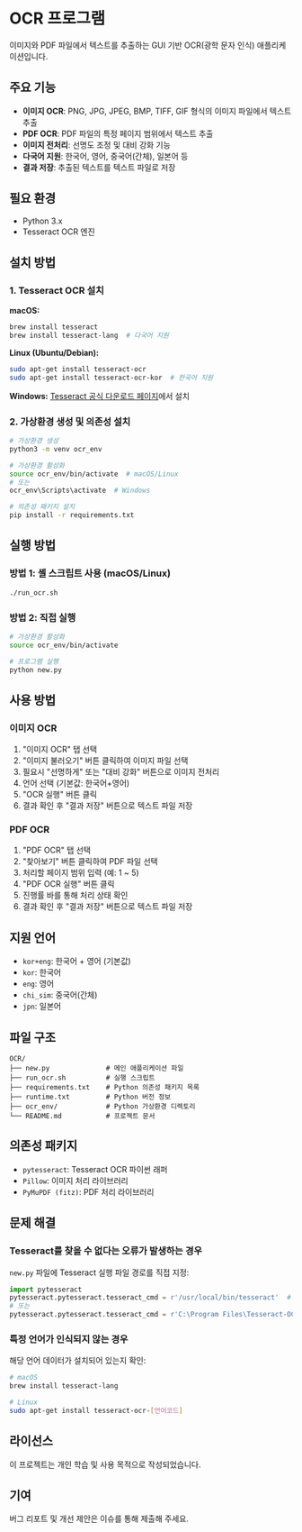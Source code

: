 # OCR 프로그램

이미지와 PDF 파일에서 텍스트를 추출하는 GUI 기반 OCR(광학 문자 인식) 애플리케이션입니다.

## 주요 기능

- **이미지 OCR**: PNG, JPG, JPEG, BMP, TIFF, GIF 형식의 이미지 파일에서 텍스트 추출
- **PDF OCR**: PDF 파일의 특정 페이지 범위에서 텍스트 추출
- **이미지 전처리**: 선명도 조정 및 대비 강화 기능
- **다국어 지원**: 한국어, 영어, 중국어(간체), 일본어 등
- **결과 저장**: 추출된 텍스트를 텍스트 파일로 저장

## 필요 환경

- Python 3.x
- Tesseract OCR 엔진

## 설치 방법

### 1. Tesseract OCR 설치

**macOS:**
```bash
brew install tesseract
brew install tesseract-lang  # 다국어 지원
```

**Linux (Ubuntu/Debian):**
```bash
sudo apt-get install tesseract-ocr
sudo apt-get install tesseract-ocr-kor  # 한국어 지원
```

**Windows:**
[Tesseract 공식 다운로드 페이지](https://github.com/UB-Mannheim/tesseract/wiki)에서 설치

### 2. 가상환경 생성 및 의존성 설치

```bash
# 가상환경 생성
python3 -m venv ocr_env

# 가상환경 활성화
source ocr_env/bin/activate  # macOS/Linux
# 또는
ocr_env\Scripts\activate  # Windows

# 의존성 패키지 설치
pip install -r requirements.txt
```

## 실행 방법

### 방법 1: 셸 스크립트 사용 (macOS/Linux)

```bash
./run_ocr.sh
```

### 방법 2: 직접 실행

```bash
# 가상환경 활성화
source ocr_env/bin/activate

# 프로그램 실행
python new.py
```

## 사용 방법

### 이미지 OCR

1. "이미지 OCR" 탭 선택
2. "이미지 불러오기" 버튼 클릭하여 이미지 파일 선택
3. 필요시 "선명하게" 또는 "대비 강화" 버튼으로 이미지 전처리
4. 언어 선택 (기본값: 한국어+영어)
5. "OCR 실행" 버튼 클릭
6. 결과 확인 후 "결과 저장" 버튼으로 텍스트 파일 저장

### PDF OCR

1. "PDF OCR" 탭 선택
2. "찾아보기" 버튼 클릭하여 PDF 파일 선택
3. 처리할 페이지 범위 입력 (예: 1 ~ 5)
4. "PDF OCR 실행" 버튼 클릭
5. 진행률 바를 통해 처리 상태 확인
6. 결과 확인 후 "결과 저장" 버튼으로 텍스트 파일 저장

## 지원 언어

- `kor+eng`: 한국어 + 영어 (기본값)
- `kor`: 한국어
- `eng`: 영어
- `chi_sim`: 중국어(간체)
- `jpn`: 일본어

## 파일 구조

```
OCR/
├── new.py              # 메인 애플리케이션 파일
├── run_ocr.sh          # 실행 스크립트
├── requirements.txt    # Python 의존성 패키지 목록
├── runtime.txt         # Python 버전 정보
├── ocr_env/            # Python 가상환경 디렉토리
└── README.md           # 프로젝트 문서
```

## 의존성 패키지

- `pytesseract`: Tesseract OCR 파이썬 래퍼
- `Pillow`: 이미지 처리 라이브러리
- `PyMuPDF (fitz)`: PDF 처리 라이브러리

## 문제 해결

### Tesseract를 찾을 수 없다는 오류가 발생하는 경우

`new.py` 파일에 Tesseract 실행 파일 경로를 직접 지정:

```python
import pytesseract
pytesseract.pytesseract.tesseract_cmd = r'/usr/local/bin/tesseract'  # macOS/Linux
# 또는
pytesseract.pytesseract.tesseract_cmd = r'C:\Program Files\Tesseract-OCR\tesseract.exe'  # Windows
```

### 특정 언어가 인식되지 않는 경우

해당 언어 데이터가 설치되어 있는지 확인:

```bash
# macOS
brew install tesseract-lang

# Linux
sudo apt-get install tesseract-ocr-[언어코드]
```

## 라이선스

이 프로젝트는 개인 학습 및 사용 목적으로 작성되었습니다.

## 기여

버그 리포트 및 개선 제안은 이슈를 통해 제출해 주세요.